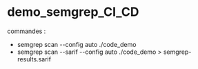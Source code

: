# demo_semgrep_CI_CD

commandes : 
- semgrep scan --config auto ./code_demo
- semgrep scan --sarif --config auto ./code_demo > semgrep-results.sarif
